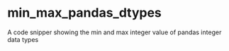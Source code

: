 # min_max_pandas_dtypes
A code snipper showing the min and max integer value of pandas integer data types
